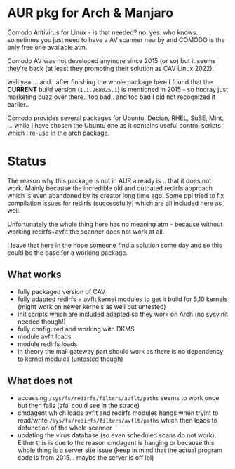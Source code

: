 # AUR pkg for Arch & Manjaro

Comodo Antivirus for Linux - is that needed? no. yes. who knows. sometimes you just need to have a AV scanner nearby and COMODO is the only free one available atm.

Comodo AV was not developed anymore since 2015 (or so) but it seems they're back (at least they promoting their solution as CAV Linux 2022).

well yea ... and.. after finishing the whole package here I found that the **CURRENT** build version (`1.1.268025.1`) is mentioned in 2015 - so hooray just marketing buzz over there.. too bad.. and too bad I did not recognized it earlier..

Comodo provides several packages for Ubuntu, Debian, RHEL, SuSE, Mint, ... while I have chosen the Ubuntu one as it contains useful control scripts which I re-use in the arch package.

# Status

The reason why this package is not in AUR already is .. that it does not work. Mainly because the incredible old and outdated redirfs approach which is even abandoned by its creator long time ago. Some ppl tried to fix compilation issues for redirfs (successfully) which are all included here as well.

Unfortunately the whole thing here has no meaning atm - because without working redirfs+avflt the scanner does not work at all.

I leave that here in the hope someone find a solution some day and so this could be the base for a working package.

## What works

- fully packaged version of CAV
- fully adapted redirfs + avflt kernel modules to get it build for 5.10 kernels (might work on newer kernels as well but untested)
- init scripts which are included adapted so they work on Arch (no sysvinit needed though!)
- fully configured and working with DKMS
- module avflt loads
- module redirfs loads
- in theory the mail gateway part should work as there is no dependency to kernel modules (untested though)

## What does not

- accessing `/sys/fs/redirfs/filters/avflt/paths` seems to work once but then fails (afai could see in the strace)
- cmdagent which loads avflt and redirfs modules hangs when tryint to read/write `/sys/fs/redirfs/filters/avflt/paths` which then leads to defunction of the whole scanner
- updating the virus database (so even scheduled scans do not work). Either this is due to the reason cmdagent is hanging or because this whole thing is a server site issue (keep in mind that the actual program code is from 2015... maybe the server is off lol)


